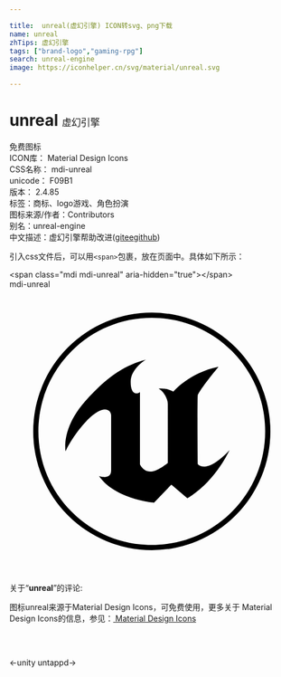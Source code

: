 ```yaml
---

title:  unreal(虚幻引擎) ICON转svg、png下载
name: unreal
zhTips: 虚幻引擎
tags: ["brand-logo","gaming-rpg"]
search: unreal-engine
image: https://iconhelper.cn/svg/material/unreal.svg

---
```


# unreal  <small style="font-size: 60%;font-weight: 100">虚幻引擎</small>


<div class="detail-page">
<p>
<span><span class="badge-success badge">免费图标</span> </span>
<br/>
<span>
ICON库：
<span class="badge-secondary badge">Material Design Icons</span> 
</span>
<br/>
<span>
CSS名称：
<span class="badge-secondary badge">mdi-unreal</span> 
</span>
<br/>
<span>
unicode：
<span class="badge-secondary badge">F09B1</span> 
<copy-btn content='F09B1' btn-title=""></copy-btn>
<copy-btn :content='String.fromCodePoint(parseInt("F09B1", 16))' btn-title="复制U"></copy-btn>
</span>
<br/>
<span>
版本：
<span class="badge-secondary badge">2.4.85</span> 
</span><br/><span>标签：<span class="badge-light badge"><router-link to="/tags/brand-logo.html">商标、logo</router-link></span><span class="badge-light badge"><router-link to="/tags/gaming-rpg.html">游戏、角色扮演</router-link></span></span>
<br/>
<span>图标来源/作者：<span class="badge-light badge">Contributors</span></span> 
<br/>
<span>别名：<span class="badge-light badge">unreal-engine</span></span><br/><span class="zh-detail">中文描述：<span class="badge-primary badge">虚幻引擎</span><span class="help-link"><span>帮助改进</span>(<a href="https://gitee.com/liuwave/icon-helper/edit/master/json/material/unreal.json" target="_blank" rel="noopener noreferrer">gitee</a><a href="https://github.com/liuwave/icon-helper/edit/master/json/material/unreal.json" target="_blank" rel="noopener noreferrer">github</a></span>)</span><br/>
</p>
</div>
<div class="alert alert-dark">
  <i class="mdi mdi-unreal mdi-48px"></i>
  <i class="mdi mdi-unreal mdi-36px"></i>
  <i class="mdi mdi-unreal mdi-24px"></i>
  <i class="mdi mdi-unreal mdi-18px"></i>
</div>
<div>
  <p>引入css文件后，可以用<code>&lt;span&gt;</code>包裹，放在页面中。具体如下所示：    
  </p>
  <div class="alert alert-primary" style="font-size: 14px">
    &lt;span class="mdi mdi-unreal" aria-hidden="true"&gt;&lt;/span&gt;
    <copy-btn content='<span class="mdi mdi-unreal" aria-hidden="true"></span>'></copy-btn>
  </div>
  <div class="alert alert-secondary">
    <i class="mdi mdi-unreal"
    style="font-size: 24px"
    aria-hidden="true"></i> mdi-unreal
    <copy-btn content="mdi-unreal" btn-title="复制图标名称"></copy-btn>
  </div>
</div>
<div id="svg" class="svg-wrap">
<svg xmlns="http://www.w3.org/2000/svg" viewBox="0 0 24 24"><path d="M2,12A10,10 0 0,0 12,22A10,10 0 0,0 22,12A10,10 0 0,0 12,2A10,10 0 0,0 2,12M5.24,18.76C3.43,16.95 2.44,14.55 2.44,12C2.44,9.45 3.43,7.05 5.24,5.24C7.05,3.43 9.45,2.44 12,2.44C14.55,2.44 16.95,3.43 18.76,5.24C20.57,7.05 21.56,9.45 21.56,12C21.56,14.55 20.57,16.95 18.76,18.76C16.95,20.57 14.55,21.56 12,21.56C9.45,21.56 7.05,20.57 5.24,18.76M6.35,9.5C4.34,11.79 4.73,13.68 4.73,13.68C4.73,13.68 5.28,12.38 6.61,11C7.25,10.37 7.72,10.15 8.04,10.15C8.4,10.15 8.57,10.41 8.57,10.65V15.29C8.57,15.75 8.27,15.85 8,15.84C7.77,15.84 7.55,15.76 7.55,15.76C8.92,17.73 12.19,18 12.19,18L13.63,16.5H13.67L15,17.63C17.39,16.21 18.55,13.58 18.55,13.58C17.5,14.7 16.79,14.97 16.39,14.96C16.03,14.96 15.88,14.75 15.88,14.75C15.87,14.65 15.82,8.9 15.89,8.9C16.31,8.13 17.63,6.56 17.63,6.56C15.16,7.05 13.81,8.66 13.81,8.66C13.41,8.35 12.59,8.4 12.59,8.4C12.97,8.61 13.35,9.21 13.35,9.72V14.65C13.35,14.65 12.5,15.38 11.88,15.38C11.5,15.38 11.27,15.17 11.14,15C11.05,14.88 11,14.79 11,14.79V8.69C10.93,8.75 10.82,8.8 10.71,8.8C10.57,8.79 10.43,8.73 10.34,8.53C10.26,8.38 10.22,8.15 10.22,7.83C10.22,6.7 11.5,5.96 11.5,5.96C9.87,6.39 8.36,7.22 6.35,9.5" /></svg>
</div>
<detail full-name='mdi-unreal'></detail>
<div class="icon-detail__container">
<p>关于“<b>unreal</b>”的评论:</p>
</div>
<Vssue title="关于“unreal”的评论" />    
<div><p>图标unreal来源于Material Design Icons，可免费使用，更多关于 Material Design Icons的信息，参见：<a target="_blank" href="https://iconhelper.cn/material.html"> Material Design Icons</a>
</p></div>

<div style="padding:2rem 0 " class="page-nav"><p class="inner"><span class="prev">←<router-link to="/icon/unity.html">unity</router-link></span> <span class="next"><router-link to="/icon/untappd.html">untappd</router-link>→</span></p></div>

